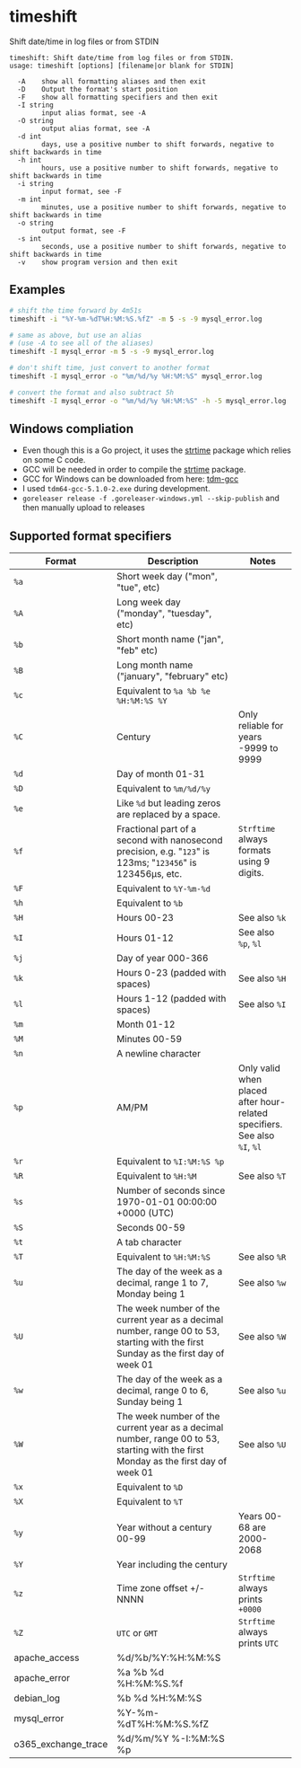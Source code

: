 # timeshift
Shift date/time in log files or from STDIN

```
timeshift: Shift date/time from log files or from STDIN.
usage: timeshift [options] [filename|or blank for STDIN]

  -A	show all formatting aliases and then exit
  -D	Output the format's start position
  -F	show all formatting specifiers and then exit
  -I string
    	input alias format, see -A
  -O string
    	output alias format, see -A
  -d int
    	days, use a positive number to shift forwards, negative to shift backwards in time
  -h int
    	hours, use a positive number to shift forwards, negative to shift backwards in time
  -i string
    	input format, see -F
  -m int
    	minutes, use a positive number to shift forwards, negative to shift backwards in time
  -o string
    	output format, see -F
  -s int
    	seconds, use a positive number to shift forwards, negative to shift backwards in time
  -v	show program version and then exit
```

## Examples

```bash
# shift the time forward by 4m51s
timeshift -i "%Y-%m-%dT%H:%M:%S.%fZ" -m 5 -s -9 mysql_error.log

# same as above, but use an alias
# (use -A to see all of the aliases)
timeshift -I mysql_error -m 5 -s -9 mysql_error.log

# don't shift time, just convert to another format
timeshift -I mysql_error -o "%m/%d/%y %H:%M:%S" mysql_error.log

# convert the format and also subtract 5h
timeshift -I mysql_error -o "%m/%d/%y %H:%M:%S" -h -5 mysql_error.log
```

## Windows compliation

* Even though this is a Go project, it uses the [strtime](https://github.com/knz/strtime) package which relies on some C code.
* GCC will be needed in order to compile the [strtime](https://github.com/knz/strtime) package.
* GCC for Windows can be downloaded from here: [tdm-gcc](http://tdm-gcc.tdragon.net/)
* I used `tdm64-gcc-5.1.0-2.exe` during development.
* `goreleaser release -f .goreleaser-windows.yml --skip-publish` and then manually upload to releases

## Supported format specifiers

| Format | Description | Notes
|--------|-------------|---------
| `%a` | Short week day ("mon", "tue", etc) |
| `%A` | Long week day ("monday", "tuesday", etc) |
| `%b` | Short month name ("jan", "feb" etc) |
| `%B` | Long month name ("january", "february" etc) |
| `%c` | Equivalent to `%a %b %e %H:%M:%S %Y` |
| `%C` | Century | Only reliable for years -9999 to 9999
| `%d` | Day of month 01-31 |
| `%D` | Equivalent to `%m/%d/%y` |
| `%e` | Like `%d` but leading zeros are replaced by a space. |
| `%f` | Fractional part of a second with nanosecond precision, e.g. "`123`" is 123ms; "`123456`" is 123456µs, etc. | `Strftime` always formats using 9 digits.
| `%F` | Equivalent to `%Y-%m-%d` |
| `%h` | Equivalent to `%b` |
| `%H` | Hours 00-23  | See also `%k`
| `%I` | Hours 01-12  | See also `%p`, `%l`
| `%j` | Day of year 000-366 |
| `%k` | Hours 0-23 (padded with spaces) | See also `%H`
| `%l` | Hours 1-12 (padded with spaces) | See also `%I`
| `%m` | Month 01-12 |
| `%M` | Minutes 00-59 |
| `%n` | A newline character |
| `%p` | AM/PM | Only valid when placed after hour-related specifiers. See also `%I`, `%l`
| `%r` | Equivalent to `%I:%M:%S %p` |
| `%R` | Equivalent to `%H:%M` | See also `%T`
| `%s` | Number of seconds since 1970-01-01 00:00:00 +0000 (UTC) |
| `%S` | Seconds 00-59 |
| `%t` | A tab character |
| `%T` | Equivalent to `%H:%M:%S` | See also `%R`
| `%u` | The day of the week as a decimal, range 1 to 7, Monday being 1 | See also `%w`
| `%U` | The week number of the current year as a decimal number, range 00 to 53, starting with the first Sunday as the first day of week 01 | See also `%W`
| `%w` | The day of the week as a decimal, range 0 to 6, Sunday being 1 | See also `%u`
| `%W` | The week number of the current year as a decimal number, range 00 to 53, starting with the first Monday as the first day of week 01 | See also `%U`
| `%x` | Equivalent to `%D` |
| `%X` | Equivalent to `%T` |
| `%y` | Year without a century 00-99 | Years 00-68 are 2000-2068
| `%Y` | Year including the century |
| `%z` | Time zone offset +/-NNNN | `Strftime` always prints `+0000`
| `%Z` | `UTC` or `GMT` | `Strftime` always prints `UTC`
| apache_access       | %d/%b/%Y:%H:%M:%S     |
| apache_error        | %a %b %d %H:%M:%S.%f  |
| debian_log          | %b %d %H:%M:%S        |
| mysql_error         | %Y-%m-%dT%H:%M:%S.%fZ |
| o365_exchange_trace | %d/%m/%Y %-I:%M:%S %p |

